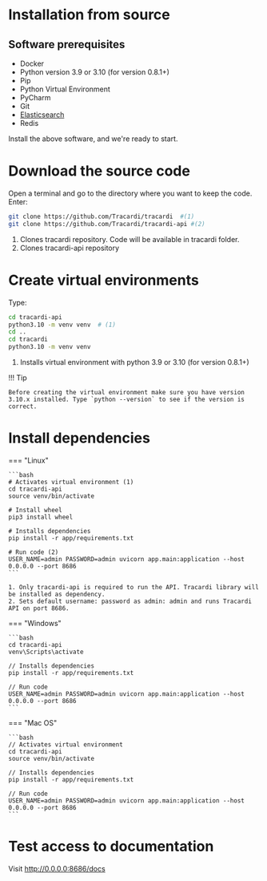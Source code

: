 # Installation from source

## Software prerequisites

* Docker
* Python version 3.9 or 3.10 (for version 0.8.1+)
* Pip
* Python Virtual Environment
* PyCharm
* Git
* [Elasticsearch](../dependencies/elasticsearch.md)
* Redis

Install the above software, and we're ready to start.

# Download the source code

Open a terminal and go to the directory where you want to keep the code. Enter:

```bash
git clone https://github.com/Tracardi/tracardi  #(1)
git clone https://github.com/Tracardi/tracardi-api #(2)
```

1. Clones tracardi repository. Code will be available in tracardi folder.
2. Clones tracardi-api repository

# Create virtual environments

Type:

```bash
cd tracardi-api
python3.10 -m venv venv  # (1)
cd ..
cd tracardi
python3.10 -m venv venv
```

1. Installs virtual environment with python 3.9 or 3.10 (for version 0.8.1+)

!!! Tip

    Before creating the virtual environment make sure you have version 3.10.x installed. Type `python --version` to see if the version is correct.

# Install dependencies

=== "Linux"

    ```bash
    # Activates virtual environment (1)
    cd tracardi-api
    source venv/bin/activate

    # Install wheel
    pip3 install wheel
    
    # Installs dependencies
    pip install -r app/requirements.txt
    
    # Run code (2)
    USER_NAME=admin PASSWORD=admin uvicorn app.main:application --host 0.0.0.0 --port 8686
    ```

    1. Only tracardi-api is required to run the API. Tracardi library will be installed as dependency.
    2. Sets default username: password as admin: admin and runs Tracardi API on port 8686.

=== "Windows"

    ```bash
    cd tracardi-api
    venv\Scripts\activate
    
    // Installs dependencies
    pip install -r app/requirements.txt
    
    // Run code 
    USER_NAME=admin PASSWORD=admin uvicorn app.main:application --host 0.0.0.0 --port 8686
    ```

=== "Mac OS"

    ```bash
    // Activates virtual environment
    cd tracardi-api
    source venv/bin/activate
    
    // Installs dependencies
    pip install -r app/requirements.txt
    
    // Run code
    USER_NAME=admin PASSWORD=admin uvicorn app.main:application --host 0.0.0.0 --port 8686
    ```

# Test access to documentation

Visit http://0.0.0.0:8686/docs


